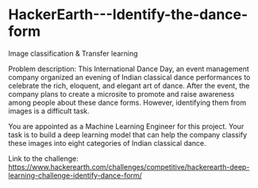 # HackerEarth---Identify-the-dance-form
Image classification &amp; Transfer learning

Problem description: This International Dance Day, an event management company organized an evening of Indian classical dance performances to celebrate the rich, eloquent, and 
elegant art of dance. After the event, the company plans to create a microsite to promote and raise awareness among people about these dance forms. However, identifying them 
from images is a difficult task.

You are appointed as a Machine Learning Engineer for this project. Your task is to build a deep learning model that can help the company classify these images into eight 
categories of Indian classical dance.

Link to the challenge: https://www.hackerearth.com/challenges/competitive/hackerearth-deep-learning-challenge-identify-dance-form/
